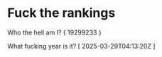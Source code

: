 # Fuck the rankings

Who the hell am I?
{ 19299233 }

What fucking year is it?
[ 2025-03-29T04:13:20Z ]

